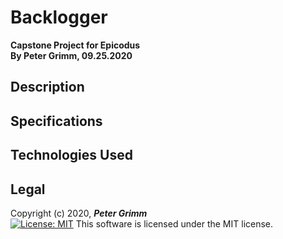 # Backlogger
**Capstone Project for Epicodus**  
**By Peter Grimm, 09.25.2020**

## Description


## Specifications


## Technologies Used


## Legal

Copyright (c) 2020, **_Peter Grimm_**  
[![License: MIT](https://img.shields.io/badge/License-MIT-yellow.svg)](https://opensource.org/licenses/MIT) This software is licensed under the MIT license.